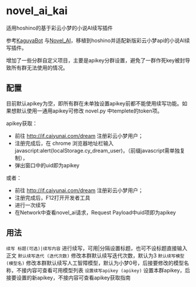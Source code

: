 # novel_ai_kai
适用hoshino的基于彩云小梦的小说AI续写插件

参考[KaguyaBot](https://github.com/liwh011/Kaguya-QQBot) 与[Novel_AI](https://github.com/pcrbot/Novel_AI)，移植到hoshino并适配新版彩云小梦api的小说AI续写插件。

增加了一些分群自定义项目，主要是apikey分群设置，避免了一群作死key被封导致所有群无法使用的情况。

## 配置

目前默认apikey为空，即所有群在未单独设置apikey前都不能使用续写功能。如果想默认使用一通用apikey可修改 novel.py 中templete的token项。

apikey获取：

- 前往 http://if.caiyunai.com/dream 注册彩云小梦用户；
- 注册完成后，在 chrome 浏览器地址栏输入 javascript:alert(localStorage.cy_dream_user)，（前缀javascript需单独复制），
- 弹出窗口中的uid即为apikey

或者：

- 前往 http://if.caiyunai.com/dream 注册彩云小梦用户；
- 注册完成后，F12打开开发者工具
- 进行一次续写
- 在Network中查看novel_ai请求，Request Payload中uid项即为apikey


## 用法

``续写 标题(可选)|续写内容`` 进行续写，可用|分隔设置标题，也可不设标题直接输入正文
``默认续写迭代 (迭代次数)`` 修改本群默认续写迭代次数，默认为3
``默认续写模型 (模型名)`` 修改本群默认续写人工智障模型，默认为小梦0号，后接要修改的模型名称，不接内容可查看可用模型列表
``设置续写apikey (apikey)`` 设置本群apikey，后接要设置的新apikey，不接内容可查看apikey获取指南
